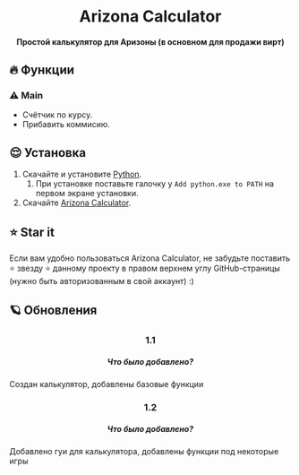 <h1 align="center">Arizona Calculator</h1>
<h4 align="center">Простой калькулятор для Аризоны (в основном для продажи вирт)</h4>



## 🔥 **Функции**

### ⚠️ **Main**

- Счётчик по курсу.
- Прибавить коммисию.

## 😌 Установка

1. Скачайте и установите [Python](https://www.python.org/ftp/python/3.11.0/python-3.11.0-amd64.exe).
    1. При установке поставьте галочку у `Add python.exe to PATH` на первом экране установки.
2. Скачайте [Arizona Calculator](https://github.com/defoltik1337/ARZcalc/archive/refs/heads/master.zip).

## ⭐ Star it

Если вам удобно пользоваться Arizona Calculator, не забудьте поставить ⭐ звезду ⭐ данному проекту в правом
верхнем углу GitHub-страницы (нужно быть авторизованным в свой аккаунт) :)

## 🪐 Обновления

<h3 align="center">1.1</h3>
<h5 align="center">Что было добавлено?</h5>
Создан калькулятор, добавлены базовые функции

<h3 align="center">1.2</h3>
<h5 align="center">Что было добавлено?</h5>
Добавлено гуи для калькулятора, добавлены функции под некоторые игры